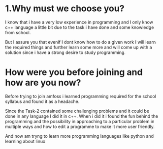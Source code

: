# 1.Why must we choose you?

I know that i have a very low experience in programming and I only know c++ language a little bit due to the task i have done and some knowledge from school. 


But I assure you that evenif I dont know how to do a given work I will learn the required things and further learn some more and will come up with a solution since i have a strong desire to study programming.


# How were you before joining and how are you now?


Before trying to join amfoss i learned programming required for the school syllabus and found it as a headache.


Since the Task-2 contained some challenging problems and it could be done in any language I did it in c++.
When i did it i found the fun behind the programming and the possibility in approaching to a particular problem in multiple ways and how to edit a programme to make it more user friendly.


And now am tryng to learn more programming languages like python and learning about linux





